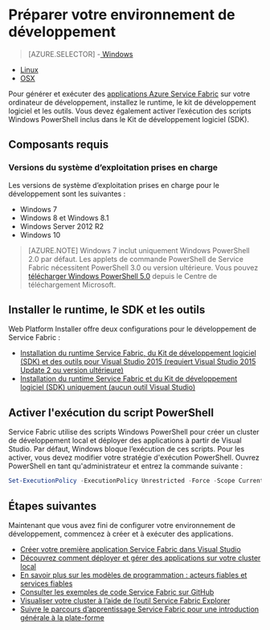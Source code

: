 <properties
   pageTitle="Configurer votre environnement de développement | Microsoft Azure"
   description="Installez le runtime, le kit de développement logiciel et créez un cluster de développement local. Une fois l’installation terminée, vous serez prêt à créer des applications."
   services="service-fabric"
   documentationCenter=".net"
   authors="rwike77"
   manager="timlt"
   editor=""/>

<tags
   ms.service="service-fabric"
   ms.devlang="dotNet"
   ms.topic="get-started-article"
   ms.tgt_pltfrm="NA"
   ms.workload="NA"
   ms.date="09/13/2016"
   ms.author="ryanwi"/>

# Préparer votre environnement de développement

> [AZURE.SELECTOR]
-[ Windows](service-fabric-get-started.md)
- [Linux](service-fabric-get-started-linux.md)
- [OSX](service-fabric-get-started-mac.md)

 Pour générer et exécuter des [applications Azure Service Fabric][1] sur votre ordinateur de développement, installez le runtime, le kit de développement logiciel et les outils. Vous devez également activer l’exécution des scripts Windows PowerShell inclus dans le Kit de développement logiciel (SDK).

## Composants requis
### Versions du système d’exploitation prises en charge
Les versions de système d’exploitation prises en charge pour le développement sont les suivantes :

- Windows 7
- Windows 8 et Windows 8.1
- Windows Server 2012 R2
- Windows 10

>[AZURE.NOTE] Windows 7 inclut uniquement Windows PowerShell 2.0 par défaut. Les applets de commande PowerShell de Service Fabric nécessitent PowerShell 3.0 ou version ultérieure. Vous pouvez [télécharger Windows PowerShell 5.0][powershell5-download] depuis le Centre de téléchargement Microsoft.

## Installer le runtime, le SDK et les outils

Web Platform Installer offre deux configurations pour le développement de Service Fabric :

- [Installation du runtime Service Fabric, du Kit de développement logiciel (SDK) et des outils pour Visual Studio 2015 (requiert Visual Studio 2015 Update 2 ou version ultérieure)][full-bundle-vs2015]
- [Installation du runtime Service Fabric et du Kit de développement logiciel (SDK) uniquement (aucun outil Visual Studio)][core-sdk]

## Activer l'exécution du script PowerShell

Service Fabric utilise des scripts Windows PowerShell pour créer un cluster de développement local et déployer des applications à partir de Visual Studio. Par défaut, Windows bloque l’exécution de ces scripts. Pour les activer, vous devez modifier votre stratégie d'exécution PowerShell. Ouvrez PowerShell en tant qu'administrateur et entrez la commande suivante :

```powershell
Set-ExecutionPolicy -ExecutionPolicy Unrestricted -Force -Scope CurrentUser
```

## Étapes suivantes
Maintenant que vous avez fini de configurer votre environnement de développement, commencez à créer et à exécuter des applications.

- [Créer votre première application Service Fabric dans Visual Studio](service-fabric-create-your-first-application-in-visual-studio.md)
- [Découvrez comment déployer et gérer des applications sur votre cluster local](service-fabric-get-started-with-a-local-cluster.md)
- [En savoir plus sur les modèles de programmation : acteurs fiables et services fiables](service-fabric-choose-framework.md)
- [Consulter les exemples de code Service Fabric sur GitHub](https://aka.ms/servicefabricsamples)
- [Visualiser votre cluster à l’aide de l’outil Service Fabric Explorer](service-fabric-visualizing-your-cluster.md)
- [Suivre le parcours d’apprentissage Service Fabric pour une introduction générale à la plate-forme](https://azure.microsoft.com/documentation/learning-paths/service-fabric/)

[1]: http://azure.microsoft.com/campaigns/service-fabric/ "Page de campagne Service Fabric"
[2]: http://go.microsoft.com/fwlink/?LinkId=517106 "VS RC"
[full-bundle-vs2015]: http://www.microsoft.com/web/handlers/webpi.ashx?command=getinstallerredirect&appid=MicrosoftAzure-ServiceFabric-VS2015 "Lien WebPI VS 2015"
[full-bundle-dev15]: http://www.microsoft.com/web/handlers/webpi.ashx?command=getinstallerredirect&appid=MicrosoftAzure-ServiceFabric-Dev15 "Lien WebP Dev15"
[core-sdk]: http://www.microsoft.com/web/handlers/webpi.ashx?command=getinstallerredirect&appid=MicrosoftAzure-ServiceFabric-CoreSDK "Lien WebPI du Kit de développement logiciel principal"
[powershell5-download]: https://www.microsoft.com/fr-FR/download/details.aspx?id=50395

<!---HONumber=AcomDC_0928_2016-->